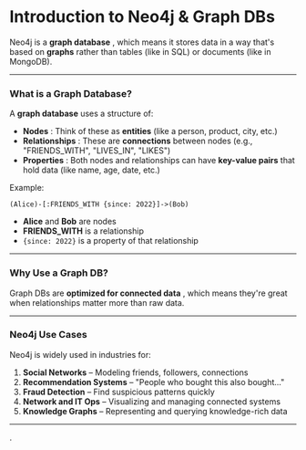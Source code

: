 # **Introduction to Neo4j & Graph DBs**

Neo4j is a  **graph database** , which means it stores data in a way that's based on **graphs** rather than tables (like in SQL) or documents (like in MongoDB).

---

### **What is a Graph Database?**

A **graph database** uses a structure of:

* **Nodes** : Think of these as **entities** (like a person, product, city, etc.)
* **Relationships** : These are **connections** between nodes (e.g., "FRIENDS_WITH", "LIVES_IN", "LIKES")
* **Properties** : Both nodes and relationships can have **key-value pairs** that hold data (like name, age, date, etc.)

Example:

```
(Alice)-[:FRIENDS_WITH {since: 2022}]->(Bob)
```

* **Alice** and **Bob** are nodes
* **FRIENDS_WITH** is a relationship
* `{since: 2022}` is a property of that relationship

---

### **Why Use a Graph DB?**

Graph DBs are  **optimized for connected data** , which means they're great when relationships matter more than raw data.

---

### **Neo4j Use Cases**

Neo4j is widely used in industries for:

1. **Social Networks** – Modeling friends, followers, connections
2. **Recommendation Systems** – "People who bought this also bought..."
3. **Fraud Detection** – Find suspicious patterns quickly
4. **Network and IT Ops** – Visualizing and managing connected systems
5. **Knowledge Graphs** – Representing and querying knowledge-rich data

---

.
